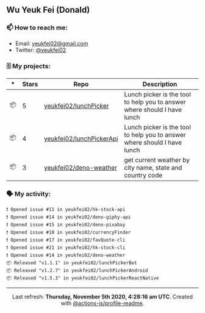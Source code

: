 ## Wu Yeuk Fei (Donald)

### 📫 How to reach me:

- Email: [yeukfei02@gmail.com](yeukfei02@gmail.com)
- Twitter: [@yeukfei02](https://twitter.com/yeukfei02)

### 🗄 My projects:

|*|Stars|Repo|Description|
|---|---|---|---|
| 📦 | 5 | [yeukfei02/lunchPicker](https://github.com/yeukfei02/lunchPicker) | Lunch picker is the tool to help you to answer where should I have lunch |
| 📦 | 4 | [yeukfei02/lunchPickerApi](https://github.com/yeukfei02/lunchPickerApi) | Lunch picker is the tool to help you to answer where should I have lunch |
| 📦 | 3 | [yeukfei02/deno-weather](https://github.com/yeukfei02/deno-weather) | get current weather by city name, state and country code |

### 🗣 My activity:

```
❗️ Opened issue #11 in yeukfei02/hk-stock-api
❗️ Opened issue #14 in yeukfei02/deno-giphy-api
❗️ Opened issue #15 in yeukfei02/deno-pixabay
❗️ Opened issue #10 in yeukfei02/currencyFinder
❗️ Opened issue #17 in yeukfei02/favQuote-cli
❗️ Opened issue #21 in yeukfei02/hk-stock-cli
❗️ Opened issue #14 in yeukfei02/deno-weather
📦 Released "v1.1.1" in yeukfei02/lunchPickerBot
📦 Released "v1.2.7" in yeukfei02/lunchPickerAndroid
📦 Released "v1.5.3" in yeukfei02/lunchPickerReactNative
```

<!-- <img src="https://github-readme-stats.vercel.app/api?username=yeukfei02&show_icons=true&count_private=true&theme=radical" />

<img src="https://github-readme-stats.vercel.app/api/top-langs/?username=yeukfei02&theme=radical" /> -->

---

<p align="center">Last refresh: <b>Thursday, November 5th 2020, 4:28:16 am UTC</b>. Created with <a href=https://github.com/marketplace/actions/profile-readme>@actions-js/profile-readme</a>.</p>
